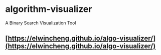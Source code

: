 # algorithm-visualizer
A Binary Search Visualization Tool

## [https://elwincheng.github.io/algo-visualizer/](https://elwincheng.github.io/algo-visualizer/)
